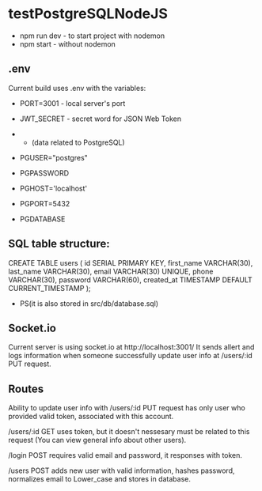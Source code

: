 # testPostgreSQLNodeJS

- npm run dev - to start project with nodemon
- npm start - without nodemon

## .env

Current build uses .env with the variables:

- PORT=3001 - local server's port
- JWT_SECRET - secret word for JSON Web Token

- - (data related to PostgreSQL)
- PGUSER="postgres"
- PGPASSWORD
- PGHOST='localhost'
- PGPORT=5432
- PGDATABASE

## SQL table structure:

CREATE TABLE users (
id SERIAL PRIMARY KEY,
first_name VARCHAR(30),
last_name VARCHAR(30),
email VARCHAR(30) UNIQUE,
phone VARCHAR(30),
password VARCHAR(60),
created_at TIMESTAMP DEFAULT CURRENT_TIMESTAMP
);

- PS(it is also stored in src/db/database.sql)

## Socket.io

Current server is using socket.io at http://localhost:3001/
It sends allert and logs information when someone successfully update user info at /users/:id PUT request.

## Routes

Ability to update user info with /users/:id PUT request has only user who provided valid token, associated with this account.

/users/:id GET uses token, but it doesn't nessesary must be related to this request (You can view general info about other users).

/login POST requires valid email and password, it responses with token.

/users POST adds new user with valid information, hashes password, normalizes email to Lower_case and stores in database.

